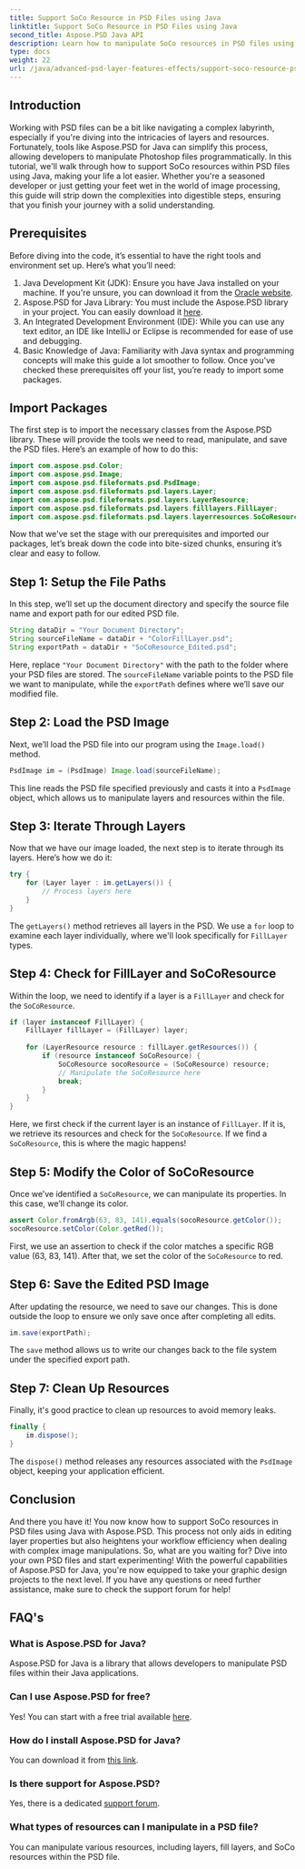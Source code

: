 ```yaml
---
title: Support SoCo Resource in PSD Files using Java
linktitle: Support SoCo Resource in PSD Files using Java
second_title: Aspose.PSD Java API
description: Learn how to manipulate SoCo resources in PSD files using Aspose.PSD for Java with this step-by-step tutorial.
type: docs
weight: 22
url: /java/advanced-psd-layer-features-effects/support-soco-resource-psd-files/
---
```

## Introduction
Working with PSD files can be a bit like navigating a complex labyrinth, especially if you're diving into the intricacies of layers and resources. Fortunately, tools like Aspose.PSD for Java can simplify this process, allowing developers to manipulate Photoshop files programmatically. In this tutorial, we'll walk through how to support SoCo resources within PSD files using Java, making your life a lot easier. 
Whether you're a seasoned developer or just getting your feet wet in the world of image processing, this guide will strip down the complexities into digestible steps, ensuring that you finish your journey with a solid understanding.
## Prerequisites
Before diving into the code, it’s essential to have the right tools and environment set up. Here’s what you’ll need:
1. Java Development Kit (JDK): Ensure you have Java installed on your machine. If you're unsure, you can download it from the [Oracle website](https://www.oracle.com/java/technologies/javase-jdk11-downloads.html).
2. Aspose.PSD for Java Library: You must include the Aspose.PSD library in your project. You can easily download it [here](https://releases.aspose.com/psd/java/).
3. An Integrated Development Environment (IDE): While you can use any text editor, an IDE like IntelliJ or Eclipse is recommended for ease of use and debugging.
4. Basic Knowledge of Java: Familiarity with Java syntax and programming concepts will make this guide a lot smoother to follow.
Once you've checked these prerequisites off your list, you’re ready to import some packages.
## Import Packages
The first step is to import the necessary classes from the Aspose.PSD library. These will provide the tools we need to read, manipulate, and save the PSD files. Here’s an example of how to do this:
```java
import com.aspose.psd.Color;
import com.aspose.psd.Image;
import com.aspose.psd.fileformats.psd.PsdImage;
import com.aspose.psd.fileformats.psd.layers.Layer;
import com.aspose.psd.fileformats.psd.layers.LayerResource;
import com.aspose.psd.fileformats.psd.layers.filllayers.FillLayer;
import com.aspose.psd.fileformats.psd.layers.layerresources.SoCoResource;
```
Now that we've set the stage with our prerequisites and imported our packages, let’s break down the code into bite-sized chunks, ensuring it’s clear and easy to follow.
## Step 1: Setup the File Paths
In this step, we’ll set up the document directory and specify the source file name and export path for our edited PSD file.
```java
String dataDir = "Your Document Directory";
String sourceFileName = dataDir + "ColorFillLayer.psd";
String exportPath = dataDir + "SoCoResource_Edited.psd";
```
 
Here, replace `"Your Document Directory"` with the path to the folder where your PSD files are stored. The `sourceFileName` variable points to the PSD file we want to manipulate, while the `exportPath` defines where we’ll save our modified file.
## Step 2: Load the PSD Image
Next, we’ll load the PSD file into our program using the `Image.load()` method.
```java
PsdImage im = (PsdImage) Image.load(sourceFileName);
```
 
This line reads the PSD file specified previously and casts it into a `PsdImage` object, which allows us to manipulate layers and resources within the file.
## Step 3: Iterate Through Layers
Now that we have our image loaded, the next step is to iterate through its layers. Here’s how we do it:
```java
try {
    for (Layer layer : im.getLayers()) {
        // Process layers here
    }
}
```
 
The `getLayers()` method retrieves all layers in the PSD. We use a `for` loop to examine each layer individually, where we'll look specifically for `FillLayer` types.
## Step 4: Check for FillLayer and SoCoResource
Within the loop, we need to identify if a layer is a `FillLayer` and check for the `SoCoResource`.
```java
if (layer instanceof FillLayer) {
    FillLayer fillLayer = (FillLayer) layer;
    
    for (LayerResource resource : fillLayer.getResources()) {
        if (resource instanceof SoCoResource) {
            SoCoResource socoResource = (SoCoResource) resource;
            // Manipulate the SoCoResource here
            break;
        }
    }
}
```
 
Here, we first check if the current layer is an instance of `FillLayer`. If it is, we retrieve its resources and check for the `SoCoResource`. If we find a `SoCoResource`, this is where the magic happens!
## Step 5: Modify the Color of SoCoResource
Once we’ve identified a `SoCoResource`, we can manipulate its properties. In this case, we’ll change its color.
```java
assert Color.fromArgb(63, 83, 141).equals(socoResource.getColor());
socoResource.setColor(Color.getRed());
```
 
First, we use an assertion to check if the color matches a specific RGB value (63, 83, 141). After that, we set the color of the `SoCoResource` to red.
## Step 6: Save the Edited PSD Image
After updating the resource, we need to save our changes. This is done outside the loop to ensure we only save once after completing all edits.
```java
im.save(exportPath);
```
 
The `save` method allows us to write our changes back to the file system under the specified export path.
## Step 7: Clean Up Resources
Finally, it's good practice to clean up resources to avoid memory leaks.
```java
finally {
    im.dispose();
}
```
 
The `dispose()` method releases any resources associated with the `PsdImage` object, keeping your application efficient.
## Conclusion
And there you have it! You now know how to support SoCo resources in PSD files using Java with Aspose.PSD. This process not only aids in editing layer properties but also heightens your workflow efficiency when dealing with complex image manipulations. So, what are you waiting for? Dive into your own PSD files and start experimenting! 
With the powerful capabilities of Aspose.PSD for Java, you're now equipped to take your graphic design projects to the next level. If you have any questions or need further assistance, make sure to check the support forum for help!
## FAQ's
### What is Aspose.PSD for Java?
Aspose.PSD for Java is a library that allows developers to manipulate PSD files within their Java applications.
### Can I use Aspose.PSD for free?
Yes! You can start with a free trial available [here](https://releases.aspose.com/).
### How do I install Aspose.PSD for Java?
You can download it from [this link](https://releases.aspose.com/psd/java/).
### Is there support for Aspose.PSD?
Yes, there is a dedicated [support forum](https://forum.aspose.com/c/psd/34).
### What types of resources can I manipulate in a PSD file?
You can manipulate various resources, including layers, fill layers, and SoCo resources within the PSD file.
